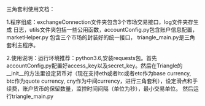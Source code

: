 
三角套利使用文档：

1.程序组成：exchangeConnection文件夹包含3个市场交易接口，log文件夹存生成     	日志，utils文件夹包括一些公用函数，accountConfig.py包含账户信息配置， marketHelper.py 包含三个市场的封装好的统一接口， triangle_main.py是三角套利主程序。

2.使用说明：运行环境推荐：python3.6,安装requests包。首先accountConfig.py配置好access_key以及secret_key。然后在Triangle的__init__的方法里设定货币对（现在支持eth或者ltc或者etc作为base currency, btc作为quote currency, cny作为中间currency，进行三角套利），设定滑点和手续费，账户货币的保留数量，监控时间间隔（单位为秒），最小交易单位。 然后运行triangle_main.py

